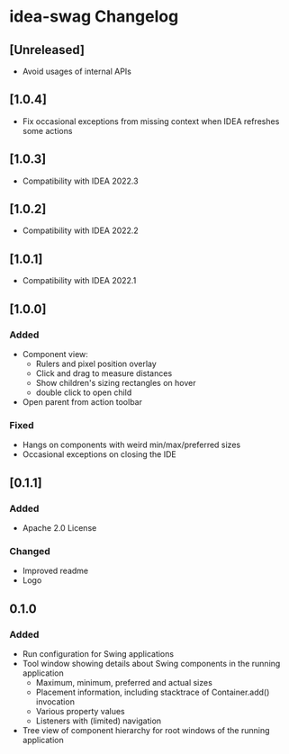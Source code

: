 <!-- Keep a Changelog guide -> https://keepachangelog.com -->

# idea-swag Changelog

## [Unreleased]
- Avoid usages of internal APIs

## [1.0.4]
- Fix occasional exceptions from missing context when IDEA refreshes some actions

## [1.0.3]
- Compatibility with IDEA 2022.3

## [1.0.2]
- Compatibility with IDEA 2022.2

## [1.0.1]
- Compatibility with IDEA 2022.1

## [1.0.0]
### Added
- Component view:
    - Rulers and pixel position overlay
    - Click and drag to measure distances
    - Show children's sizing rectangles on hover
    - double click to open child
- Open parent from action toolbar

### Fixed
- Hangs on components with weird min/max/preferred sizes
- Occasional exceptions on closing the IDE

## [0.1.1]
### Added
- Apache 2.0 License

### Changed
- Improved readme
- Logo

## 0.1.0
### Added
- Run configuration for Swing applications
- Tool window showing details about Swing components in the running application
    - Maximum, minimum, preferred and actual sizes
    - Placement information, including stacktrace of Container.add() invocation
    - Various property values
    - Listeners with (limited) navigation
- Tree view of component hierarchy for root windows of the running application